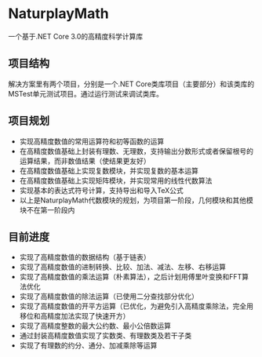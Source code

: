 # NaturplayMath
一个基于.NET Core 3.0的高精度科学计算库
## 项目结构
解决方案里有两个项目，分别是一个.NET Core类库项目（主要部分）和该类库的MSTest单元测试项目。通过运行测试来调试类库。
## 项目规划
* 实现高精度数值的常用运算符和初等函数的运算
* 在高精度数值基础上封装有理数、无理数，支持输出分数形式或者保留根号的运算结果，而非数值结果（使结果更友好）
* 在高精度数值基础上实现复数模块，并实现复数的基本运算
* 在高精度数值基础上实现矩阵模块，并实现常用的线性代数算法
* 实现基本的表达式符号计算，支持导出和导入TeX公式
* 以上是NaturplayMath代数模块的规划，为项目第一阶段，几何模块和其他模块不在第一阶段内
## 目前进度
* 实现了高精度数值的数据结构（基于链表）
* 实现了高精度数值的进制转换、比较、加法、减法、左移、右移运算
* 实现了高精度数值的乘法运算（朴素算法），之后计划用傅里叶变换和FFT算法优化
* 实现了高精度数值的除法运算（已使用二分查找部分优化）
* 实现了高精度数值的开平方运算（已优化，为避免引入高精度乘除法，完全用移位和高精度加法实现了快速开方）
* 实现了高精度整数的最大公约数、最小公倍数运算
* 通过封装高精度数值实现了实数类、有理数类及若干子类
* 实现了有理数的约分、通分、加减乘除等运算
